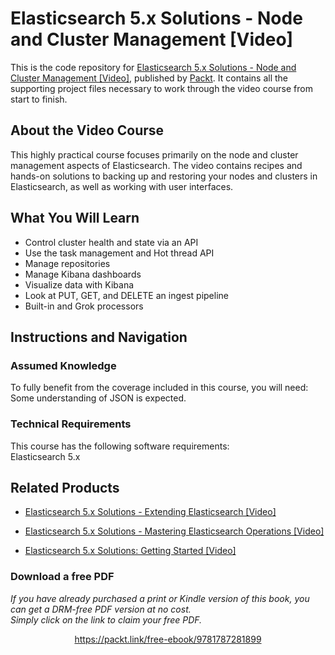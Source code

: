 # Elasticsearch 5.x Solutions - Node and Cluster Management [Video]
This is the code repository for [Elasticsearch 5.x Solutions - Node and Cluster Management [Video]](https://www.packtpub.com/big-data-and-business-intelligence/elasticsearch-5x-solutions-node-and-cluster-management-video?utm_source=github&utm_medium=repository&utm_campaign=9781788393355), published by [Packt](https://www.packtpub.com/?utm_source=github). It contains all the supporting project files necessary to work through the video course from start to finish.
## About the Video Course
This highly practical course focuses primarily on the node and cluster management aspects of Elasticsearch. The video contains recipes and hands-on solutions to backing up and restoring your nodes and clusters in Elasticsearch, as well as working with user interfaces.



<H2>What You Will Learn</H2>
<DIV class=book-info-will-learn-text>
<UL>
<LI>Control cluster health and state via an API 
<LI>Use the task management and Hot thread API 
<LI>Manage repositories 
<LI>Manage Kibana dashboards 
<LI>Visualize data with Kibana 
<LI>Look at PUT, GET, and DELETE an ingest pipeline 
<LI>Built-in and Grok processors </LI></UL></DIV>

## Instructions and Navigation
### Assumed Knowledge
To fully benefit from the coverage included in this course, you will need:<br/>
Some understanding of JSON is expected. 

### Technical Requirements
This course has the following software requirements:<br/>
Elasticsearch 5.x

## Related Products
* [Elasticsearch 5.x Solutions - Extending Elasticsearch [Video]](https://www.packtpub.com/big-data-and-business-intelligence/elasticsearch-5x-solutions-extending-elasticsearch-video?utm_source=github&utm_medium=repository&utm_campaign=9781788398121)

* [Elasticsearch 5.x Solutions - Mastering Elasticsearch Operations [Video]](https://www.packtpub.com/big-data-and-business-intelligence/elasticsearch-5x-solutions-mastering-elasticsearch-operations-video?utm_source=github&utm_medium=repository&utm_campaign=9781788393874)

* [Elasticsearch 5.x Solutions: Getting Started [Video]](https://www.packtpub.com/big-data-and-business-intelligence/elasticsearch-5x-solutions-getting-started-video?utm_source=github&utm_medium=repository&utm_campaign=9781788392907)

### Download a free PDF

 <i>If you have already purchased a print or Kindle version of this book, you can get a DRM-free PDF version at no cost.<br>Simply click on the link to claim your free PDF.</i>
<p align="center"> <a href="https://packt.link/free-ebook/9781787281899">https://packt.link/free-ebook/9781787281899 </a> </p>